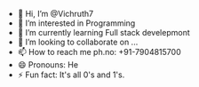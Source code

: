 - 👋 Hi, I’m @Vichruth7
- 👀 I’m interested in Programming
- 🌱 I’m currently learning Full stack develepmont
- 💞️ I’m looking to collaborate on ...
- 📫 How to reach me ph.no: +91-7904815700
- 😄 Pronouns: He
- ⚡ Fun fact: It's all 0's and 1's.

<!---
Vichruth7/Vichruth7 is a ✨ special ✨ repository because its `README.md` (this file) appears on your GitHub profile.
You can click the Preview link to take a look at your changes.
--->
